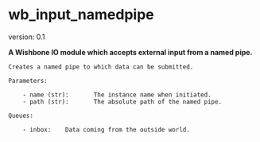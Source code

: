 wb_input_namedpipe
==================

version: 0.1

**A Wishbone IO module which accepts external input from a named pipe.**

    Creates a named pipe to which data can be submitted.

    Parameters:

        - name (str):       The instance name when initiated.
        - path (str):       The absolute path of the named pipe.

    Queues:

        - inbox:    Data coming from the outside world.
    
